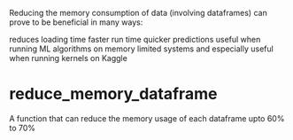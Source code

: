 Reducing the memory consumption of data (involving dataframes) can prove to be beneficial in many ways:

reduces loading time
faster run time
quicker predictions
useful when running ML algorithms on memory limited systems
and especially useful when running kernels on Kaggle


# reduce_memory_dataframe
A function that can reduce the memory usage of each dataframe upto 60% to 70%
